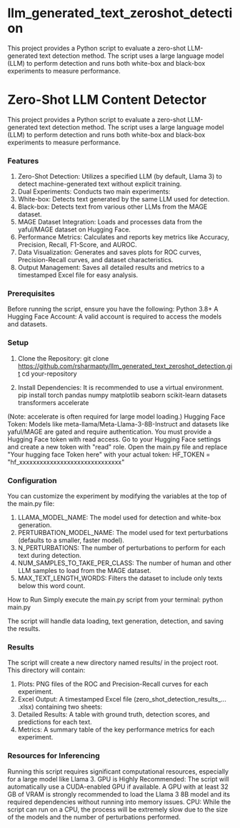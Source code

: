 # llm_generated_text_zeroshot_detection
This project provides a Python script to evaluate a zero-shot LLM-generated text detection method. The script uses a large language model (LLM) to perform detection and runs both white-box and black-box experiments to measure performance.

# Zero-Shot LLM Content Detector
This project provides a Python script to evaluate a zero-shot LLM-generated text detection method. The script uses a large language model (LLM) to perform detection and runs both white-box and black-box experiments to measure performance.

### Features

1. Zero-Shot Detection: Utilizes a specified LLM (by default, Llama 3) to detect machine-generated text without explicit training.
2. Dual Experiments: Conducts two main experiments:
3. White-box: Detects text generated by the same LLM used for detection.
4. Black-box: Detects text from various other LLMs from the MAGE dataset.
5. MAGE Dataset Integration: Loads and processes data from the yaful/MAGE dataset on Hugging Face.
6. Performance Metrics: Calculates and reports key metrics like Accuracy, Precision, Recall, F1-Score, and AUROC.
7. Data Visualization: Generates and saves plots for ROC curves, Precision-Recall curves, and dataset characteristics.
8. Output Management: Saves all detailed results and metrics to a timestamped Excel file for easy analysis.

### Prerequisites
Before running the script, ensure you have the following:
Python 3.8+
A Hugging Face Account: A valid account is required to access the models and datasets.

### Setup
1. Clone the Repository:
git clone https://github.com/rsharmapty/llm_generated_text_zeroshot_detection.git
cd your-repository


2. Install Dependencies:
It is recommended to use a virtual environment.
pip install torch pandas numpy matplotlib seaborn scikit-learn datasets transformers accelerate

(Note: accelerate is often required for large model loading.)
Hugging Face Token:
Models like meta-llama/Meta-Llama-3-8B-Instruct and datasets like yaful/MAGE are gated and require authentication. You must provide a Hugging Face token with read access.
Go to your Hugging Face settings and create a new token with "read" role.
Open the main.py file and replace "Your hugging face Token here" with your actual token:
HF_TOKEN = "hf_xxxxxxxxxxxxxxxxxxxxxxxxxxxxxx"


### Configuration
You can customize the experiment by modifying the variables at the top of the main.py file:
1. LLAMA_MODEL_NAME: The model used for detection and white-box generation.
2. PERTURBATION_MODEL_NAME: The model used for text perturbations (defaults to a smaller, faster model).
3. N_PERTURBATIONS: The number of perturbations to perform for each text during detection.
4. NUM_SAMPLES_TO_TAKE_PER_CLASS: The number of human and other LLM samples to load from the MAGE dataset.
5. MAX_TEXT_LENGTH_WORDS: Filters the dataset to include only texts below this word count.

How to Run
Simply execute the main.py script from your terminal:
python main.py


The script will handle data loading, text generation, detection, and saving the results.

### Results
The script will create a new directory named results/ in the project root. This directory will contain:
1. Plots: PNG files of the ROC and Precision-Recall curves for each experiment.
2. Excel Output: A timestamped Excel file (zero_shot_detection_results_... .xlsx) containing two sheets:
3. Detailed Results: A table with ground truth, detection scores, and predictions for each text.
4. Metrics: A summary table of the key performance metrics for each experiment.

### Resources for Inferencing

Running this script requires significant computational resources, especially for a large model like Llama 3.
GPU is Highly Recommended: The script will automatically use a CUDA-enabled GPU if available. A GPU with at least 32 GB of VRAM is strongly recommended to load the Llama 3 8B model and its required dependencies without running into memory issues.
CPU: While the script can run on a CPU, the process will be extremely slow due to the size of the models and the number of perturbations performed.
